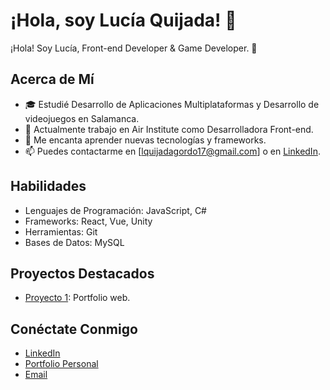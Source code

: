 # ¡Hola, soy Lucía Quijada! 👋
¡Hola! Soy Lucía, Front-end Developer & Game Developer. 🚀

## Acerca de Mí
- 🎓 Estudié Desarrollo de Aplicaciones Multiplataformas y Desarrollo de videojuegos en Salamanca.
- 💼 Actualmente trabajo en Air Institute como Desarrolladora Front-end.
- 🌱 Me encanta aprender nuevas tecnologías y frameworks.
- 📫 Puedes contactarme en [lquijadagordo17@gmail.com] o en [LinkedIn](https://www.linkedin.com/in/luc%C3%ADa-quijada-a32665239/).

## Habilidades
- Lenguajes de Programación: JavaScript, C#
- Frameworks: React, Vue, Unity
- Herramientas: Git
- Bases de Datos: MySQL

## Proyectos Destacados
- [Proyecto 1](https://github.com/luciaquijada/portfolioAstro): Portfolio web.

## Conéctate Conmigo
- [LinkedIn](https://www.linkedin.com/in/luc%C3%ADa-quijada-a32665239/)
- [Portfolio Personal](https://portfoliolucia.netlify.app/)
- [Email](lquijadagordo17@gmail.com)
